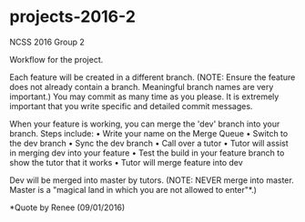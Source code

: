 # projects-2016-2
NCSS 2016 Group 2

Workflow for the project.

Each feature will be created in a different branch. (NOTE: Ensure the feature does not already contain a branch. Meaningful branch names are very important.) You may commit as many time as you please. It is extremely important that you write specific and detailed commit messages. 

When your feature is working, you can merge the 'dev' branch into your branch. Steps include:
• Write your name on the Merge Queue 
• Switch to the dev branch
• Sync the dev branch
• Call over a tutor 
• Tutor will assist in merging dev into your feature
• Test the build in your feature branch to show the tutor that it works
• Tutor will merge feature into dev 

Dev will be merged into master by tutors. (NOTE: NEVER merge into master. Master is a "magical land in which you are not allowed to enter"*.) 

*Quote by Renee (09/01/2016)

